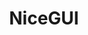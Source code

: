 ---
codehost: https://github.com/zauberzeug/nicegui
logohandle: niceguiio
sort: nicegui
title: NiceGUI
website: https://nicegui.io/
---